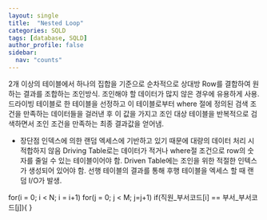 ```yaml
---
layout: single
title:  "Nested Loop"
categories: SQLD
tags: [database, SQLD]
author_profile: false
sidebar:
  nav: "counts"
---
```

2개 이상의 테이블에서 하나의 집합을 기준으로 순차적으로 상대방 Row를 결합하여 원하는 결과를 조합하는 조인방식.
조인해야 할 데이터가 많지 않은 경우에 유용하게 사용.
드라이빙 테이블로 한 테이블을 선정하고 이 테이블로부터 where 절에 정의된 검색 조건을 만족하는 데이터들을 걸러낸 후 이 값을 가지고 조인 대상 테이블을 반복적으로 검색하면서 조인 조건을 만족하는 최종 결과값을 얻어냄.

- 장단점
  인덱스에 의한 랜덤 엑세스에 기반하고 있기 때문에 대량의 데이터 처리 시 적합하지 않음
  Driving Table로는 데이터가 적거나 where절 조건으로 row의 숫자를 줄일 수 있는 테이블이어야 함.
  Driven Table에는 조인을 위한 적절한 인텍스가 생성되어 있어야 함.
  선행 테이블의 결과를 통해 후행 테이블을 엑세스 할 때 랜덤 I/O가 발생.

for(i = 0; i < N; i = i+1)
for(j = 0; j < M; j=j+1)
if(직원_부서코드[i] == 부서_부서코드[j]){  }